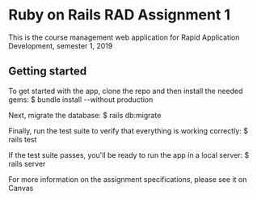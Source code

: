 # Ruby on Rails RAD Assignment 1
This is the course management web application for Rapid Application Development, semester 1, 2019

## Getting started

To get started with the app, clone the repo and then install the needed gems:
$ bundle install --without production

Next, migrate the database:
$ rails db:migrate

Finally, run the test suite to verify that everything is working correctly:
$ rails test

If the test suite passes, you'll be ready to run the app in a local server:
$ rails server

For more information on the assignment specifications, please see it on Canvas
